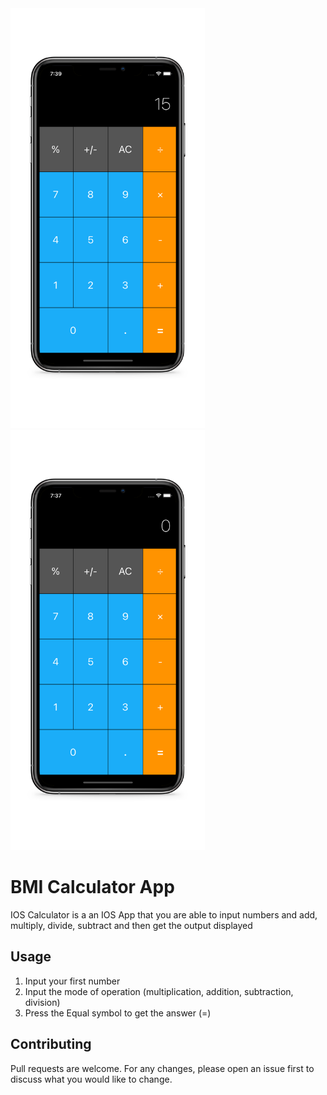 <div><img src="./assets/1_.jpg" width="310.5" height="672"/><img src="./assets/2_.jpg" width="310.5" height="672"/></div>

# BMI Calculator App

IOS Calculator is a an IOS App that you are able to input numbers and add, multiply, divide, subtract and then get the output displayed


## Usage

1. Input your first number
1. Input the mode of operation (multiplication, addition, subtraction, division)
1. Press the Equal symbol to get the answer (=)


## Contributing
Pull requests are welcome. For any changes, please open an issue first to discuss what you would like to change.
